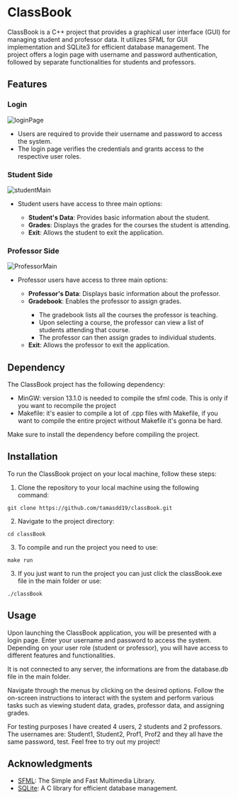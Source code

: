 <h1>ClassBook</h1>

<p>ClassBook is a C++ project that provides a graphical user interface (GUI) for managing student and professor data. It utilizes SFML for GUI implementation and SQLite3 for efficient database management. The project offers a login page with username and password authentication, followed by separate functionalities for students and professors.</p>

<h2>Features</h2>

<h3>Login</h3>

![loginPage](https://github.com/tamasdd19/classBook/assets/118727728/18e939c6-432b-4e49-ba99-1a0f03c1f940)
<ul>
  <li>Users are required to provide their username and password to access the system.</li>
  <li>The login page verifies the credentials and grants access to the respective user roles.</li>
</ul>

<h3>Student Side</h3>

![studentMain](https://github.com/tamasdd19/classBook/assets/118727728/4eca3355-449e-4a0c-bf92-4f81c9c2c7d7)
<ul>
  <li>Student users have access to three main options:</li>
  <ul>
    <li><strong>Student's Data</strong>: Provides basic information about the student.</li>
    <li><strong>Grades</strong>: Displays the grades for the courses the student is attending.</li>
    <li><strong>Exit</strong>: Allows the student to exit the application.</li>
  </ul>
</ul>

<h3>Professor Side</h3>

![ProfessorMain](https://github.com/tamasdd19/classBook/assets/118727728/3bdb9875-c070-443e-962a-d23da070db19)
<ul>
  <li>Professor users have access to three main options:</li>
  <ul>
    <li><strong>Professor's Data</strong>: Displays basic information about the professor.</li>
    <li><strong>Gradebook</strong>: Enables the professor to assign grades.</li>
    <ul>
      <li>The gradebook lists all the courses the professor is teaching.</li>
      <li>Upon selecting a course, the professor can view a list of students attending that course.</li>
      <li>The professor can then assign grades to individual students.</li>
    </ul>
    <li><strong>Exit</strong>: Allows the professor to exit the application.</li>
  </ul>
</ul>

<h2>Dependency</h2>

<p>The ClassBook project has the following dependency:</p>
<ul>
  <li>MinGW: version 13.1.0 is needed to compile the sfml code. This is only if you want to recompile the project</li>
  <li>Makefile: it's easier to compile a lot of .cpp files with Makefile, if you want to compile the entire project without Makefile it's gonna be hard.</li>
</ul>

<p>Make sure to install the dependency before compiling the project.</p>

<h2>Installation</h2>

<p>To run the ClassBook project on your local machine, follow these steps:</p>

<ol>
  <li>Clone the repository to your local machine using the following command:</li>
</ol>

<pre><code>git clone https://github.com/tamasdd19/classBook.git</code></pre>

<ol start="2">
  <li>Navigate to the project directory:</li>
</ol>

<pre><code>cd classBook</code></pre>

<ol start="3">
  <li>To compile and run the project you need to use:</li>
</ol>
  <pre><code>make run</code></pre>
<ol start="3">
  <li>If you just want to run the project you can just click the classBook.exe file in the main folder or use:</li>
</ol>

<pre><code>./classBook</code></pre>

<h2>Usage</h2>

<p>Upon launching the ClassBook application, you will be presented with a login page. Enter your username and password to access the system. Depending on your user role (student or professor), you will have access to different features and functionalities.</p>

<p>It is not connected to any server, the informations are from the database.db file in the main folder.</p>

<p>Navigate through the menus by clicking on the desired options. Follow the on-screen instructions to interact with the system and perform various tasks such as viewing student data, grades, professor data, and assigning grades.</p>

<p>For testing purposes I have created 4 users, 2 students and 2 professors. The usernames are: Student1, Student2, Prof1, Prof2 and they all have the same password, test. Feel free to try out my project!


<h2>Acknowledgments</h2>

<ul>
  <li><a href="https://www.sfml-dev.org/">SFML</a>: The Simple and Fast Multimedia Library.</li>
  <li><a href="https://www.sqlite.org/">SQLite</a>: A C library for efficient database management.</li>
</ul>
